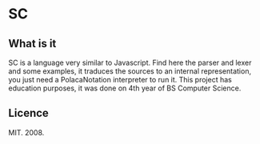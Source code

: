 # SC

## What is it

SC is a language very similar to Javascript. Find here the parser and lexer and some examples, it traduces the sources to an internal representation, you just need a PolacaNotation interpreter to run it.
This project has education purposes, it was done on 4th year of BS Computer Science.

## Licence
MIT. 2008.
